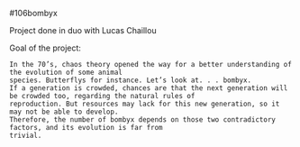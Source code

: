 #106bombyx

Project done in duo with Lucas Chaillou

Goal of the project:

    In the 70’s, chaos theory opened the way for a better understanding of the evolution of some animal
    species. Butterflys for instance. Let’s look at. . . bombyx.
    If a generation is crowded, chances are that the next generation will be crowded too, regarding the natural rules of
    reproduction. But resources may lack for this new generation, so it may not be able to develop.
    Therefore, the number of bombyx depends on those two contradictory factors, and its evolution is far from
    trivial.
